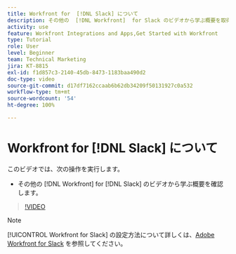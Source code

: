 ```yaml
---
title: Workfront for  [!DNL Slack] について
description: その他の  [!DNL Workfront]  for Slack のビデオから学ぶ概要を取得する方法を説明します。
activity: use
feature: Workfront Integrations and Apps,Get Started with Workfront
type: Tutorial
role: User
level: Beginner
team: Technical Marketing
jira: KT-8815
exl-id: f1d857c3-2140-45db-8473-1183baa490d2
doc-type: video
source-git-commit: d17df7162ccaab6b62db34209f50131927c0a532
workflow-type: tm+mt
source-wordcount: '54'
ht-degree: 100%

---
```


# Workfront for [!DNL Slack] について

このビデオでは、次の操作を実行します。

* その他の [!DNL Workfront] for [!DNL Slack] のビデオから学ぶ概要を確認します。

>[!VIDEO](https://video.tv.adobe.com/v/335116/?quality=12&learn=on&enablevpops)

>[!NOTE]
>
>[!UICONTROL Workfront for Slack] の設定方法について詳しくは、[Adobe Workfront for Slack](https://experienceleague.adobe.com/docs/workfront/using/adobe-workfront-integrations/workfront-for-slack/use-workfront-for-slack.html?lang=ja) を参照してください。

